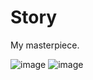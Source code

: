 # Story
My masterpiece.

![image](https://user-images.githubusercontent.com/107684179/186608024-38d51713-45a9-4807-a443-264e2e7d63e1.png)
![image](https://user-images.githubusercontent.com/107684179/186607832-9a370050-d87a-4a9f-845a-14b7c112e61e.png)

